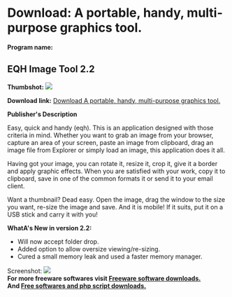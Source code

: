 # Download: A portable, handy, multi-purpose graphics tool.

**Program name:**

## EQH Image Tool 2.2

  
**Thumbshot:** ![](http://www.freewarefiles.com/screenshot/eqh2_md.jpg)   
  
**Download link:** [Download A portable, handy, multi-purpose graphics tool.](http://freesoftwares.boysofts.com/EQH-Image-Tool_program_78847.html)  
  


**Publisher's Description**  
  


Easy, quick and handy (eqh). This is an application designed with those criteria in mind. Whether you want to grab an image from your browser, capture an area of your screen, paste an image from clipboard, drag an image file from Explorer or simply load an image, this application does it all. 

Having got your image, you can rotate it, resize it, crop it, give it a border and apply graphic effects. When you are satisfied with your work, copy it to clipboard, save in one of the common formats it or send it to your email client. 

Want a thumbnail? Dead easy. Open the image, drag the window to the size you want, re-size the image and save. And it is mobile! If it suits, put it on a USB stick and carry it with you! 

**WhatA's New in version 2.2:**

  * Will now accept folder drop. 
  * Added option to allow oversize viewing/re-sizing. 
  * Cured a small memory leak and used a faster memory manager. 

  
  
Screenshot: ![](http://www.freewarefiles.com/screenshot/eqh2.jpg)   
**For more freeware softwares visit [Freeware software downloads.](http://freesoftwares.boysofts.com/)**   
**And [Free softwares and php script downloads.](http://www.boysofts.com/)**

